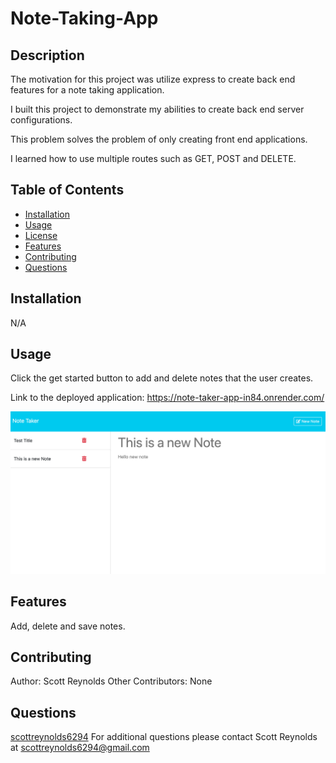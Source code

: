 # Note-Taking-App


## Description
The motivation for this project was utilize express to create back end features for a note taking application.

I built this project to demonstrate my abilities to create back end server configurations.

This problem solves the problem of only creating front end applications.

I learned how to use multiple routes such as GET, POST and DELETE.

## Table of Contents
- [Installation](#installation)
- [Usage](#usage)
- [License](#license)
- [Features](#features)
- [Contributing](#contributing)
- [Questions](#questions)

## Installation
N/A


## Usage
Click the get started button to add and delete notes that the user creates.

Link to the deployed application: https://note-taker-app-in84.onrender.com/

![alt text](/public/assets/images/image.png)



## Features
Add, delete and save notes.

## Contributing
Author: Scott Reynolds
Other Contributors: None

## Questions
[scottreynolds6294](https://github.com/scottreynolds6294)
For additional questions please contact Scott Reynolds at scottreynolds6294@gmail.com
